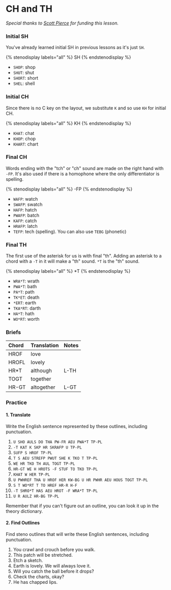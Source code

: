 # CH and TH

_Special thanks to _[_Scott Pierce_](https://ddrscott.github.io)_ for funding this lesson._

### Initial SH

You've already learned initial SH in previous lessons as it's just `SH`.

{% stenodisplay labels="all" %}
SH
{% endstenodisplay %}

* `SHOP`: shop
* `SHUT`: shut
* `SHORT`: short
* `SHEL`: shell

### Initial CH

Since there is no C key on the layout, we substitute `K` and so use `KH` for initial CH.

{% stenodisplay labels="all" %}
KH
{% endstenodisplay %}

* `KHAT`: chat
* `KHOP`: chop
* `KHART`: chart

### Final CH

Words ending with the "tch" or "ch" sound are made on the right hand with `-FP`. It's also used if there is a homophone where the only differentiator is spelling.

{% stenodisplay labels="all" %}
-FP
{% endstenodisplay %}

* `WAFP`: watch
* `SWAFP`: swatch
* `HAFP`: hatch
* `PWAFP`: batch
* `KAFP`: catch
* `HRAFP`: latch
* `TEFP`: tech \(spelling\). You can also use `TEBG` \(phonetic\)

### Final TH

The first use of the asterisk for us is with final "th". Adding an asterisk to a chord with a `-T` in it will make a "th" sound. `*T` is the "th" sound.

{% stenodisplay labels="all" %}
*T
{% endstenodisplay %}

* `WRA*T`: wrath
* `PWA*T`: bath
* `PA*T`: path
* `TK*ET`: death
* `*ERT`: earth
* `TKA*RT`: darth
* `HA*T`: hath
* `WO*RT`: worth

### Briefs

| Chord | Translation | Notes |
|:------|:------------|:------|
| HROF  | love        |       |
| HROFL | lovely      |       |
| HR\*T | although    | L-TH  |
| TOGT  | together    |       |
| HR-GT | altogether  | L-GT  |

### Practice

#### 1. Translate

Write the English sentence represented by these outlines, including punctuation.

1. `U SHO AULS DO THA PW-FR AEU PWA*T TP-PL`
2. `-T KAT K SKP HR SKRAFP U TP-PL`
3. `SUFP S HROF TP-PL`
4. `T S AEU STREFP PWUT SHE K TKO T TP-PL`
5. `WE HR TKO TH AUL TOGT TP-PL`
6. `HR-GT WE H HROTS -F STUF TO TKO TP-PL`
7. `KHAT W HER TP-PL`
8. `U PWHREF THA U HROF HER KW-BG U HR PWHR AEU HOUS TOGT TP-PL`
9. `S T WO*RT T TO HREF HR-R H-F`
10. `-T SHRO*T HAS AEU HROT -F WRA*T TP-PL`
11. `U R AULZ HR-BG TP-PL`

Remember that if you can't figure out an outline, you can look it up in the theory dictionary.

#### 2. Find Outlines

Find steno outlines that will write these English sentences, including punctuation.

1. You crawl and crouch before you walk.
2. This patch will be stretched.
3. Etch a sketch.
4. Earth is lovely. We will always love it.
5. Will you catch the ball before it drops?
6. Check the charts, okay?
7. He has chapped lips.
